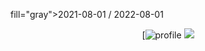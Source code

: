 
fill="gray">2021-08-01 / 2022-08-01</text></g></svg>

<div align="center">



[![profile](https://github-profile-trophy.vercel.app/?username=Sanandaaaa24&theme=algolia&column=8)
[![](https://activity-graph.herokuapp.com/graph?username=eryajf&theme=github)](https://activity-graph.herokuapp.com/graph?username=eryajf&theme=github)

</div>


<!---
Sanandaaaa24/Sanandaaaa24 is a ✨ special ✨ repository because its `README.md` (this file) appears on your GitHub profile.
You can click the Preview link to take a look at your changes.
--->
